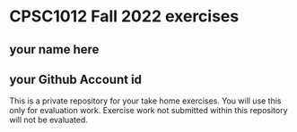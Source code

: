 # CPSC1012 Fall 2022 exercises

## your name here

## your Github Account id

This is a private repository for your take home exercises. 
You will use this only for evaluation work. 
Exercise work not submitted within this repository will not be evaluated.
